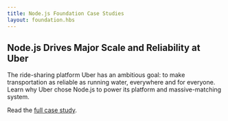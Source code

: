 ```yaml
---
title: Node.js Foundation Case Studies
layout: foundation.hbs
---
```


## Node.js Drives Major Scale and Reliability at Uber
 
The ride-sharing platform Uber has an ambitious goal: to make transportation 
as reliable as running water, everywhere and for everyone. Learn why Uber 
chose Node.js to power its platform and massive-matching system. 

Read the [full case study](/static/documents/casestudies/Nodejs-at-Uber.pdf).